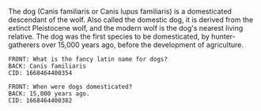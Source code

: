 The dog (Canis familiaris or Canis lupus familiaris) is a domesticated descendant of the wolf. Also called the domestic dog, it is derived from the extinct Pleistocene wolf, and the modern wolf is the dog's nearest living relative. The dog was the first species to be domesticated, by hunter-gatherers over 15,000 years ago, before the development of agriculture.

```anki
FRONT: What is the fancy latin name for dogs?
BACK: Canis familiaris
CID: 1668464400354
```

```anki
FRONT: When were dogs domesticated?
BACK: 15,000 years ago.
CID: 1668464400382
```



